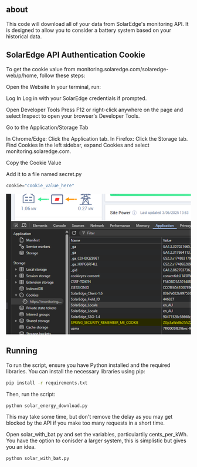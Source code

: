 
## about 

This code will download all of your data from SolarEdge's monitoring API. It is designed to allow you to consider a battery system based on your historical data.

## SolarEdge API Authentication Cookie
To get the cookie value from monitoring.solaredge.com/solaredge-web/p/home, follow these steps:

Open the Website
In your terminal, run:

Log In
Log in with your SolarEdge credentials if prompted.

Open Developer Tools
Press F12 or right-click anywhere on the page and select Inspect to open your browser's Developer Tools.

Go to the Application/Storage Tab

In Chrome/Edge: Click the Application tab.
In Firefox: Click the Storage tab.
Find Cookies
In the left sidebar, expand Cookies and select monitoring.solaredge.com.

Copy the Cookie Value

Add it to a file named secret.py

```python
cookie="cookie_value_here"
```

![Chrome Developer Tools - Cookies](images/chrome_i5nIoIgttd.png)


## Running
To run the script, ensure you have Python installed and the required libraries. You can install the necessary libraries using pip:

```bash
pip install -r requirements.txt
```

Then, run the script:

```bash
python solar_energy_download.py
```

This may take some time, but don't remove the delay as you may get blocked by the API if you make too many requests in a short time.

Open solar_with_bat.py and set the variables, particulartily cents_per_kWh. You have the option to conisder a larger system, this is simplistic but gives you an idea.

```bash
python solar_with_bat.py
```